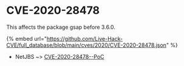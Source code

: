 # CVE-2020-28478

This affects the package gsap before 3.6.0.

{% embed url="https://github.com/Live-Hack-CVE/full_database/blob/main/cves/2020/CVE-2020-28478.json" %}


* NetJBS ~> [CVE-2020-28478--PoC](https://zeste.alice-snow.ru/2020/database/cve-2020-28478/cve-2020-28478--poc-netjbs)